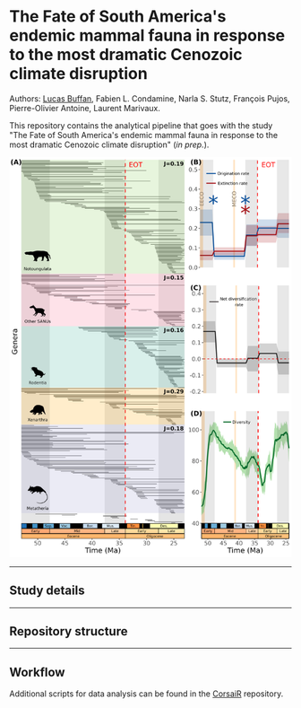 # The Fate of South America's endemic mammal fauna in response to the most dramatic Cenozoic climate disruption

Authors: [Lucas Buffan](lucas.buffan@umontpellier.fr), Fabien L. Condamine, Narla S. Stutz, François Pujos, Pierre-Olivier Antoine, Laurent Marivaux.

This repository contains the analytical pipeline that goes with the study "The Fate of South America's endemic mammal fauna in response to the most dramatic Cenozoic climate disruption" (*in prep.*).

![](figures/Figure_1/FINAL_FIG_1_cplt.png)

-------
## Study details


-------
## Repository structure

-------
## Workflow

Additional scripts for data analysis can be found in the [CorsaiR](https://github.com/Alexis-Marion/CorsaiR) repository.
